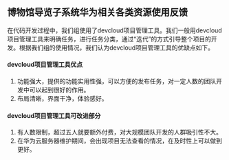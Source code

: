 ##  博物馆导览子系统华为相关各类资源使用反馈
在代码开发过程中，我们组使用了devcloud项目管理工具。我们一般用devcloud项目管理工具来明确任务，进行任务分类，通过“迭代”的方式引导整个项目的开发。根据我们组的使用情况，我们认为devcloud项目管理工具的优缺点如下。
#### devcloud项目管理工具优点

1. 功能强大，提供的功能实用性强，可以方便的发布任务，对一定人数的团队开发中可以起到很好的作用。
2. 布局清晰，界面干净，体验感好。

#### devcloud项目管理工具可改进部分

1. 有人数限制，超过五人就要额外付费，对大规模团队开发的人群吸引性不大。
2. 在华为云服务器维护期间，会出现项目无法查看的情况，在及时性上可以做到更好。
